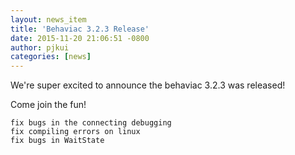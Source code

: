 ```yaml
---
layout: news_item
title: 'Behaviac 3.2.3 Release'
date: 2015-11-20 21:06:51 -0800
author: pjkui
categories: [news]
---
```


We're super excited to announce the behaviac 3.2.3 was released!

Come join the fun!

```
fix bugs in the connecting debugging
fix compiling errors on linux
fix bugs in WaitState 

```